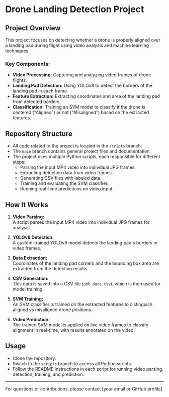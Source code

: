 # Drone Landing Detection Project

## Project Overview

This project focuses on detecting whether a drone is properly aligned over a landing pad during flight using video analysis and machine learning techniques.

### Key Components:
- **Video Processing:** Capturing and analyzing video frames of drone flights.
- **Landing Pad Detection:** Using YOLOv8 to detect the borders of the landing pad in each frame.
- **Feature Extraction:** Extracting coordinates and area of the landing pad from detected borders.
- **Classification:** Training an SVM model to classify if the drone is centered ("Aligned") or not ("Misaligned") based on the extracted features.

## Repository Structure

- All code related to the project is located in the `scripts` branch.
- The `main` branch contains general project files and documentation.
- The project uses multiple Python scripts, each responsible for different steps:
  - Parsing the input MP4 video into individual JPG frames.
  - Extracting detection data from video frames.
  - Generating CSV files with labeled data.
  - Training and evaluating the SVM classifier.
  - Running real-time predictions on video input.

## How It Works

1. **Video Parsing:**  
   A script parses the input MP4 video into individual JPG frames for analysis.

2. **YOLOv8 Detection:**  
   A custom-trained YOLOv8 model detects the landing pad's borders in video frames.

3. **Data Extraction:**  
   Coordinates of the landing pad corners and the bounding box area are extracted from the detection results.

4. **CSV Generation:**  
   This data is saved into a CSV file (`obb_data.csv`), which is then used for model training.

5. **SVM Training:**  
   An SVM classifier is trained on the extracted features to distinguish aligned vs misaligned drone positions.

6. **Video Prediction:**  
   The trained SVM model is applied on live video frames to classify alignment in real-time, with results annotated on the video.

## Usage

- Clone the repository.
- Switch to the `scripts` branch to access all Python scripts.
- Follow the README instructions in each script for running video parsing, detection, training, and prediction.

---

For questions or contributions, please contact [your email or GitHub profile].
